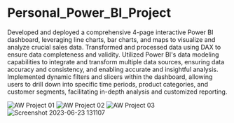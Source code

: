 # Personal_Power_BI_Project 
Developed and deployed a comprehensive 4-page interactive Power BI dashboard, leveraging line charts, bar charts, and maps to visualize and analyze crucial sales data.
Transformed and processed data using DAX to ensure data completeness and validity.
Utilized Power BI's data modeling capabilities to integrate and transform multiple data sources, ensuring data accuracy and consistency, and enabling accurate and insightful analysis.
Implemented dynamic filters and slicers within the dashboard, allowing users to drill down into specific time periods, product categories, and customer segments, facilitating in-depth analysis and customized reporting.


![AW Project 01](https://github.com/Gautamvats/Power_BI_Project/assets/137445534/dbfc0785-2aca-43f7-a07d-4f7bc49f93bc)
![AW Project 02](https://github.com/Gautamvats/Power_BI_Project/assets/137445534/53788040-043a-4114-8253-528357e3af2d)
![AW Project 03](https://github.com/Gautamvats/Power_BI_Project/assets/137445534/98da0bbd-4b13-4af6-b346-69f154283174)
![Screenshot 2023-06-23 131107](https://github.com/Gautamvats/Power_BI_Project/assets/137445534/5baea915-4971-4797-bff7-0dc98622599c)
